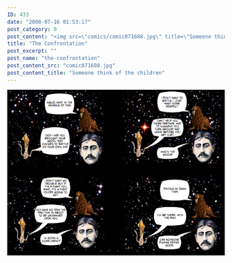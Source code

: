 ```yaml
---
ID: 433
date: "2008-07-16 01:53:17"
post_category: 0
post_content: "<img src=\"comics/comic071608.jpg\" title=\"Someone think of the children\" />"
title: "The Confrontation"
post_excerpt: ""
post_name: "the-confrontation"
post_content_src: "comic071608.jpg"
post_content_title: "Someone think of the children"
---
```



[![Someone think of the children](/comics-hi-res/comic071608.jpg)](/comics-hi-res/comic071608.jpg)
